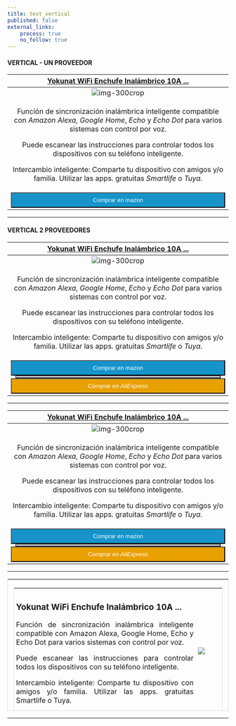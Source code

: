 ```yaml
---
title: test_vertical
published: false
external_links:
    process: true
    no_follow: true
---
```


#### VERTICAL - UN PROVEEDOR

| [**Yokunat WiFi Enchufe Inalámbrico 10A ...**](https://amzn.to/2EsbFmi)  |
|:------:|
| <div> ![img-300crop][amzn-yokunat] </div> |
| <p>Función de sincronización inalámbrica inteligente compatible con _Amazon Alexa_, _Google Home_, _Echo_ y _Echo Dot_ para varios sistemas con control por voz.</p> <p>Puede escanear las instrucciones para controlar todos los dispositivos con su teléfono inteligente.</p> <p>Intercambio inteligente: Comparte tu dispositivo con amigos y/o familia. Utilizar las apps. gratuitas _Smartlife_ o _Tuya_.</p> |
|  <div>  <a href="https://amzn.to/2EsbFmi" alt="amazon-link" target="_blank"><button type="button" style="color:#fff;background-color:#1694CA;width:100%;height:35px;">Comprar en <i class="fa fa-amazon fa-lg">mazon</i></button></a> </div> |

---

#### VERTICAL 2 PROVEEDORES

| [**Yokunat WiFi Enchufe Inalámbrico 10A ...**](https://amzn.to/2EsbFmi)  |
|:------:|
| <div> ![img-300crop][amzn-yokunat] </div> |
| <p>Función de sincronización inalámbrica inteligente compatible con _Amazon Alexa_, _Google Home_, _Echo_ y _Echo Dot_ para varios sistemas con control por voz.</p> <p>Puede escanear las instrucciones para controlar todos los dispositivos con su teléfono inteligente.</p> <p>Intercambio inteligente: Comparte tu dispositivo con amigos y/o familia. Utilizar las apps. gratuitas _Smartlife_ o _Tuya_.</p> |
|  <div> <a href="https://amzn.to/2EsbFmi" alt="amazon-link" target="_blank"><button type="button" style="color:#fff;background-color:#1694CA;width:100%;height:35px;">Comprar en <i class="fa fa-amazon fa-lg">mazon</i></button> </a> </div> <button type="button" style="color:#transparent;background-color:transparent;opacity:0.9;width:96%;height:0px;"> <div> <a href="#" alt="AlieExpress-link" target="_blank"> <button type="button" style="color:#fff;background-color:#e8a100;width:100%;height:35px;">Comprar en <i class="fa fa-shopping-cart  fa-lg"> AliExpress</i></button></a> </div> |
    
---

| [**Yokunat WiFi Enchufe Inalámbrico 10A ...**](https://amzn.to/2EsbFmi)  |
|:------:|
| <div> ![img-300crop][amzn-yokunat] </div> |
| <p>Función de sincronización inalámbrica inteligente compatible con _Amazon Alexa_, _Google Home_, _Echo_ y _Echo Dot_ para varios sistemas con control por voz.</p> <p>Puede escanear las instrucciones para controlar todos los dispositivos con su teléfono inteligente.</p> <p>Intercambio inteligente: Comparte tu dispositivo con amigos y/o familia. Utilizar las apps. gratuitas _Smartlife_ o _Tuya_.</p> |
|  <div> <a href="https://amzn.to/2EsbFmi" alt="amazon-link" target="_blank"><button type="button" style="color:#fff;background-color:#1694CA;width:100%;height:35px;">Comprar en <i class="fa fa-amazon fa-lg">mazon</i></button> </a> </div> <button type="button" style="color:#transparent;background-color:transparent;opacity:0.9;width:96%;height:0px;"> <div> <a href="#" alt="AlieExpress-link" target="_blank"> <button type="button" style="color:#fff;background-color:#e8a100;width:100%;height:35px;">Comprar en <i class="fa fa-shopping-cart  fa-lg"> AliExpress</i></button></a> </div> |
    
---

<div align="center">
<table style="width: 100%; min-width: 350px; max-width: 900px;  max-height: 300px; border: 1px solid #dddddd;">
<tbody>
<tr>
<td>
<div align="center">
<table style="width: 98%; border: 1px solid #dddddd; align: center;  max-height: 300px;">
<tbody>
<tr>
<td style="min-width: 250px; padding: 5px;">
<h3>Yokunat WiFi Enchufe Inalámbrico 10A ...</h3>
<p style="text-align: justify;">Función de sincronización inalámbrica inteligente compatible con Amazon Alexa, Google Home, Echo y Echo Dot para varios sistemas con control por voz.</p>
<p style="text-align: justify;">Puede escanear las instrucciones para controlar todos los dispositivos con su teléfono inteligente.</p>
<p style="text-align: justify;">Intercambio inteligente: Comparte tu dispositivo con amigos y/o familia. Utilizar las apps. gratuitas Smartlife o Tuya.</p>
</td>
<td style="min-width: 50px; padding: 5px;"><img src="https://domotizarmicasa.com/user/pages/03.enchufes-Inteligentes/02.regletas-wifi/iraza.png" style="display: block; margin-left: auto; margin-right: auto; max-width: 200px; min-width: 50px;" /></td>
</tr>
<tr></tr>
</tbody>
</table>
</div>
</td>
</tr>
<tr>
<td>
<div><a href="https://amzn.to/2EsbFmi" alt="amazon-link" target="_blank" rel="noopener"><button type="button" style="color: #fff; background-color: #1694ca; width: 100%; height: 35px;">Comprar en <i class="fa fa-amazon fa-lg">mazon</i></button> </a></div>
<div><a href="#" alt="AlieExpress-link" target="_blank"><button type="button" style="color: #fff; background-color: #e8a100; width: 100%; height: 35px;">Comprar en <i class="fa fa-shopping-cart  fa-lg"> AliExpress</i></button></a></div>
</td>
</tr>
</tbody>
</table>
</div>    
    
---

<!--- REFERENCIA A IMAGENES AL PIE DEl ARTICULO --->

[amzn-yokunat]: user://pages/03.enchufes-Inteligentes/04.enchufes-wifi-genericos/Yokunat.png?lightbox=1024&cropResize=300,300
